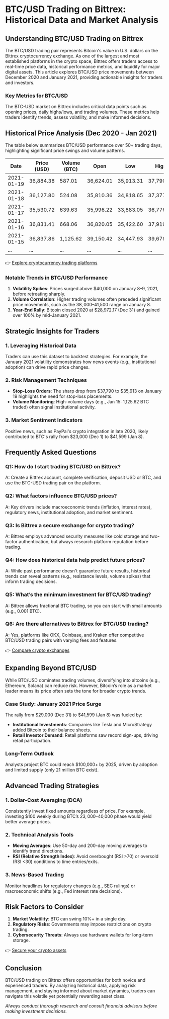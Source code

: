 # BTC/USD Trading on Bittrex: Historical Data and Market Analysis  

## Understanding BTC/USD Trading on Bittrex  
The BTC/USD trading pair represents Bitcoin's value in U.S. dollars on the Bittrex cryptocurrency exchange. As one of the largest and most established platforms in the crypto space, Bittrex offers traders access to real-time price data, historical performance metrics, and liquidity for major digital assets. This article explores BTC/USD price movements between December 2020 and January 2021, providing actionable insights for traders and investors.  

### Key Metrics for BTC/USD  
The BTC-USD market on Bittrex includes critical data points such as opening prices, daily highs/lows, and trading volumes. These metrics help traders identify trends, assess volatility, and make informed decisions.  

## Historical Price Analysis (Dec 2020 - Jan 2021)  
The table below summarizes BTC/USD performance over 50+ trading days, highlighting significant price swings and volume patterns.  

| Date       | Price (USD) | Volume (BTC) | Open    | Low     | High    | Close   |  
|------------|-------------|--------------|---------|---------|---------|---------|  
| 2021-01-19 | 36,884.38   | 587.01       | 36,624.01 | 35,913.31 | 37,790.97 | 35,956.71 |  
| 2021-01-18 | 36,127.80   | 524.08       | 35,810.36 | 34,818.65 | 37,377.50 | 36,607.98 |  
| 2021-01-17 | 35,530.72   | 639.63       | 35,996.22 | 33,883.05 | 36,776.34 | 35,811.17 |  
| 2021-01-16 | 36,831.41   | 668.06       | 36,820.05 | 35,422.60 | 37,919.36 | 35,996.22 |  
| 2021-01-15 | 36,837.86   | 1,125.62     | 39,150.42 | 34,447.93 | 39,678.70 | 36,778.01 |  
| **...**    | **...**     | **...**      | **...** | **...** | **...** | **...** |  

👉 [Explore cryptocurrency trading platforms](https://bit.ly/okx-bonus)  

### Notable Trends in BTC/USD Performance  
1. **Volatility Spikes**: Prices surged above $40,000 on January 8–9, 2021, before retreating sharply.  
2. **Volume Correlation**: Higher trading volumes often preceded significant price movements, such as the $38,000–$41,500 range on January 8.  
3. **Year-End Rally**: Bitcoin closed 2020 at $28,972.17 (Dec 31) and gained over 100% by mid-January 2021.  

## Strategic Insights for Traders  
### 1. Leveraging Historical Data  
Traders can use this dataset to backtest strategies. For example, the January 2021 volatility demonstrates how news events (e.g., institutional adoption) can drive rapid price changes.  

### 2. Risk Management Techniques  
- **Stop-Loss Orders**: The sharp drop from $37,790 to $35,913 on January 19 highlights the need for stop-loss placements.  
- **Volume Monitoring**: High-volume days (e.g., Jan 15: 1,125.62 BTC traded) often signal institutional activity.  

### 3. Market Sentiment Indicators  
Positive news, such as PayPal's crypto integration in late 2020, likely contributed to BTC's rally from $23,000 (Dec 1) to $41,599 (Jan 8).  

## Frequently Asked Questions  

### **Q1: How do I start trading BTC/USD on Bittrex?**  
A: Create a Bittrex account, complete verification, deposit USD or BTC, and use the BTC-USD trading pair on the platform.  

### **Q2: What factors influence BTC/USD prices?**  
A: Key drivers include macroeconomic trends (inflation, interest rates), regulatory news, institutional adoption, and market sentiment.  

### **Q3: Is Bittrex a secure exchange for crypto trading?**  
A: Bittrex employs advanced security measures like cold storage and two-factor authentication, but always research platform reputation before trading.  

### **Q4: How does historical data help predict future prices?**  
A: While past performance doesn't guarantee future results, historical trends can reveal patterns (e.g., resistance levels, volume spikes) that inform trading decisions.  

### **Q5: What’s the minimum investment for BTC/USD trading?**  
A: Bittrex allows fractional BTC trading, so you can start with small amounts (e.g., 0.001 BTC).  

### **Q6: Are there alternatives to Bittrex for BTC/USD trading?**  
A: Yes, platforms like OKX, Coinbase, and Kraken offer competitive BTC/USD trading pairs with varying fees and features.  

👉 [Compare crypto exchanges](https://bit.ly/okx-bonus)  

## Expanding Beyond BTC/USD  
While BTC/USD dominates trading volumes, diversifying into altcoins (e.g., Ethereum, Solana) can reduce risk. However, Bitcoin’s role as a market leader means its price often sets the tone for broader crypto trends.  

### Case Study: January 2021 Price Surge  
The rally from $29,000 (Dec 31) to $41,599 (Jan 8) was fueled by:  
- **Institutional Investments**: Companies like Tesla and MicroStrategy added Bitcoin to their balance sheets.  
- **Retail Investor Demand**: Retail platforms saw record sign-ups, driving retail participation.  

### Long-Term Outlook  
Analysts project BTC could reach $100,000+ by 2025, driven by adoption and limited supply (only 21 million BTC exist).  

## Advanced Trading Strategies  
### 1. **Dollar-Cost Averaging (DCA)**  
Consistently invest fixed amounts regardless of price. For example, investing $100 weekly during BTC’s $23,000–$40,000 phase would yield better average prices.  

### 2. **Technical Analysis Tools**  
- **Moving Averages**: Use 50-day and 200-day moving averages to identify trend directions.  
- **RSI (Relative Strength Index)**: Avoid overbought (RSI >70) or oversold (RSI <30) conditions to time entries/exits.  

### 3. **News-Based Trading**  
Monitor headlines for regulatory changes (e.g., SEC rulings) or macroeconomic shifts (e.g., Fed interest rate decisions).  

## Risk Factors to Consider  
1. **Market Volatility**: BTC can swing 10%+ in a single day.  
2. **Regulatory Risks**: Governments may impose restrictions on crypto trading.  
3. **Cybersecurity Threats**: Always use hardware wallets for long-term storage.  

👉 [Secure your crypto assets](https://bit.ly/okx-bonus)  

## Conclusion  
BTC/USD trading on Bittrex offers opportunities for both novice and experienced traders. By analyzing historical data, applying risk management, and staying informed about market dynamics, traders can navigate this volatile yet potentially rewarding asset class.  

*Always conduct thorough research and consult financial advisors before making investment decisions.*